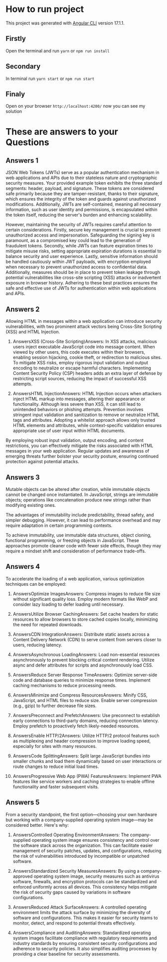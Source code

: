# How to run project

This project was generated with [Angular CLI](https://github.com/angular/angular-cli) version 17.1.1.

## Firstly

Open the terminal and run `yarn` or `npm run install`

## Secondary

In terminal run `yarn start` or `npm run start`

## Finaly

Open on your browser `http://localhost:4200/` now you can see my solution

# These are answers to your Questions

## Answers 1

JSON Web Tokens (JWTs) serve as a popular authentication mechanism in web applications and APIs due to their stateless nature and cryptographic security measures. Your provided example token exhibits the three standard segments: header, payload, and signature. These tokens are considered safe primarily because they are tamper-resistant, thanks to their signature, which ensures the integrity of the token and guards against unauthorized modifications. Additionally, JWTs are self-contained, meaning all necessary information, such as user identity and permissions, is encapsulated within the token itself, reducing the server's burden and enhancing scalability.

However, maintaining the security of JWTs requires careful attention to certain considerations. Firstly, secure key management is crucial to prevent unauthorized access and impersonation. Safeguarding the signing key is paramount, as a compromised key could lead to the generation of fraudulent tokens. Secondly, while JWTs can feature expiration times to mitigate misuse risks, setting appropriate expiration durations is essential to balance security and user experience. Lastly, sensitive information should be handled cautiously within JWT payloads, with encryption employed when necessary to prevent unauthorized access to confidential data. Additionally, measures should be in place to prevent token leakage through potential vulnerabilities like cross-site scripting (XSS) attacks or inadvertent exposure in browser history. Adhering to these best practices ensures the safe and effective use of JWTs for authentication within web applications and APIs.

## Answers 2

Allowing HTML in messages within a web application can introduce security vulnerabilities, with two prominent attack vectors being Cross-Site Scripting (XSS) and HTML Injection.

1. AnswersXSS (Cross-Site Scripting)Answers: In XSS attacks, malicious users inject executable JavaScript code into message content. When viewed by other users, this code executes within their browsers, enabling session hijacking, cookie theft, or redirection to malicious sites. To mitigate XSS risks, employ rigorous input validation and output encoding to neutralize or escape harmful characters. Implementing Content Security Policy (CSP) headers adds an extra layer of defense by restricting script sources, reducing the impact of successful XSS attempts.

2. AnswersHTML InjectionAnswers: HTML Injection occurs when attackers inject HTML markup into messages, altering their appearance or functionality. Although less severe than XSS, it can still lead to unintended behaviors or phishing attempts. Prevention involves stringent input validation and sanitization to remove or neutralize HTML tags and attributes. Adopting a whitelist approach allows only trusted HTML elements and attributes, while context-specific validation ensures appropriate use of user input within HTML documents.

By employing robust input validation, output encoding, and content restrictions, you can effectively mitigate the risks associated with HTML messages in your web application. Regular updates and awareness of emerging threats further bolster your security posture, ensuring continued protection against potential attacks.

## Answers 3

Mutable objects can be altered after creation, while immutable objects cannot be changed once instantiated. In JavaScript, strings are immutable objects; operations like concatenation produce new strings rather than modifying existing ones.

The advantages of immutability include predictability, thread safety, and simpler debugging. However, it can lead to performance overhead and may require adaptation in certain programming contexts.

To achieve immutability, use immutable data structures, object cloning, functional programming, or freezing objects in JavaScript. These approaches promote cleaner code with fewer side effects, though they may require a mindset shift and consideration of performance trade-offs.

## Answers 4

To accelerate the loading of a web application, various optimization techniques can be employed:

1. AnswersOptimize ImagesAnswers: Compress images to reduce file size without significant quality loss. Employ modern formats like WebP and consider lazy loading to defer loading until necessary.

2. AnswersUtilize Browser CachingAnswers: Set cache headers for static resources to allow browsers to store cached copies locally, minimizing the need for repeated downloads.

3. AnswersCDN IntegrationAnswers: Distribute static assets across a Content Delivery Network (CDN) to serve content from servers closer to users, reducing latency.

4. AnswersAsynchronous LoadingAnswers: Load non-essential resources asynchronously to prevent blocking critical content rendering. Utilize async and defer attributes for scripts and asynchronously load CSS.

5. AnswersReduce Server Response TimeAnswers: Optimize server-side code and database queries to minimize response times. Implement caching mechanisms to reduce processing needs.

6. AnswersMinimize and Compress ResourcesAnswers: Minify CSS, JavaScript, and HTML files to reduce size. Enable server compression (e.g., gzip) to further decrease file sizes.

7. AnswersPreconnect and PrefetchAnswers: Use preconnect to establish early connections to third-party domains, reducing connection latency. Employ prefetch to proactively fetch likely-needed resources.

8. AnswersEnable HTTP/2Answers: Utilize HTTP/2 protocol features such as multiplexing and header compression to improve loading speed, especially for sites with many resources.

9. AnswersCode SplittingAnswers: Split large JavaScript bundles into smaller chunks and load them dynamically based on user interactions or route changes to reduce initial load times.

10. AnswersProgressive Web App (PWA) FeaturesAnswers: Implement PWA features like service workers and caching strategies to enable offline functionality and faster subsequent visits.

## Answers 5

From a security standpoint, the first option—choosing your own hardware but working with a company-supplied operating system image—may be considered better. Here's why:

1. AnswersControlled Operating EnvironmentAnswers: The company-supplied operating system image ensures consistency and control over the software stack across the organization. This can facilitate easier management of security patches, updates, and configurations, reducing the risk of vulnerabilities introduced by incompatible or unpatched software.

2. AnswersStandardized Security MeasuresAnswers: By using a company-approved operating system image, security measures such as antivirus software, firewalls, and encryption protocols can be standardized and enforced uniformly across all devices. This consistency helps mitigate the risk of security gaps caused by variations in software configurations.

3. AnswersReduced Attack SurfaceAnswers: A controlled operating environment limits the attack surface by minimizing the diversity of software and configurations. This makes it easier for security teams to monitor, detect, and respond to potential threats effectively.

4. AnswersCompliance and AuditingAnswers: Standardized operating system images facilitate compliance with regulatory requirements and industry standards by ensuring consistent security configurations and adherence to security policies. It also simplifies auditing processes by providing a clear baseline for security assessments.
